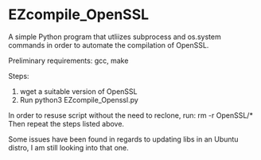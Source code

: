 # EZcompile_OpenSSL
A simple Python program that utliizes subprocess and os.system commands in order to automate the compilation of OpenSSL.

Preliminary requirements: gcc, make 

Steps:
1. wget a suitable version of OpenSSL
2. Run python3 EZcompile_Openssl.py

In order to resuse script without the need to reclone, 
run: rm -r OpenSSL/*
Then repeat the steps listed above.

Some issues have been found in regards to updating libs in an Ubuntu distro, I am still looking into that one.

